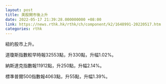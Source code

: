 ```yaml
---
layout: post
title: 美股開市後上升
date: 2022-05-17 21:39:28.000000000 +08:00
link: https://news.rthk.hk/rthk/ch/component/k2/1648991-20220517.htm
categories: rthk
---
```


紐約股市上升。

道瓊斯指數較早時報32553點，升330點，升幅1.02%。

納斯達克指數報11912點，升250點，升幅2.14%。

標準普爾500指數報4063點，升55點，升幅1.39%。

